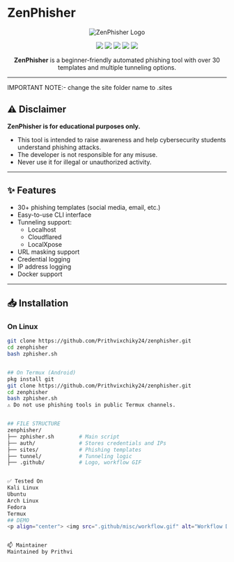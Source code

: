 # ZenPhisher

<p align="center">
  <img src=".github/misc/logo.png" alt="ZenPhisher Logo">
</p>

<p align="center">
  <img src="https://img.shields.io/badge/Version-1.0.0-green?style=for-the-badge">
  <img src="https://img.shields.io/github/license/Prithvixchiky24/zenphisher?style=for-the-badge">
  <img src="https://img.shields.io/github/stars/Prithvixchiky24/zenphisher?style=for-the-badge">
  <img src="https://img.shields.io/github/issues/Prithvixchiky24/zenphisher?color=red&style=for-the-badge">
  <img src="https://img.shields.io/github/forks/Prithvixchiky24/zenphisher?color=teal&style=for-the-badge">
</p>

<p align="center"><b>ZenPhisher</b> is a beginner-friendly automated phishing tool with over 30 templates and multiple tunneling options.</p>

---
IMPORTANT NOTE:- change the site folder name to .sites
## ⚠️ Disclaimer

**ZenPhisher is for educational purposes only.**

- This tool is intended to raise awareness and help cybersecurity students understand phishing attacks.
- The developer is not responsible for any misuse.
- Never use it for illegal or unauthorized activity.

---

## ✨ Features

- 30+ phishing templates (social media, email, etc.)
- Easy-to-use CLI interface
- Tunneling support:
  - Localhost
  - Cloudflared
  - LocalXpose
- URL masking support
- Credential logging
- IP address logging
- Docker support

---

## 📥 Installation

### On Linux

```bash
git clone https://github.com/Prithvixchiky24/zenphisher.git
cd zenphisher
bash zphisher.sh


## On Termux (Android)
pkg install git
git clone https://github.com/Prithvixchiky24/zenphisher.git
cd zenphisher
bash zphisher.sh
⚠️ Do not use phishing tools in public Termux channels.


## FILE STRUCTURE
zenphisher/
├── zphisher.sh        # Main script
├── auth/              # Stores credentials and IPs
├── sites/             # Phishing templates
├── tunnel/            # Tunneling logic
├── .github/           # Logo, workflow GIF


✅ Tested On
Kali Linux
Ubuntu
Arch Linux
Fedora
Termux
## DEMO
<p align="center"> <img src=".github/misc/workflow.gif" alt="Workflow Demo"> </p>


📫 Maintainer
Maintained by Prithvi
 
